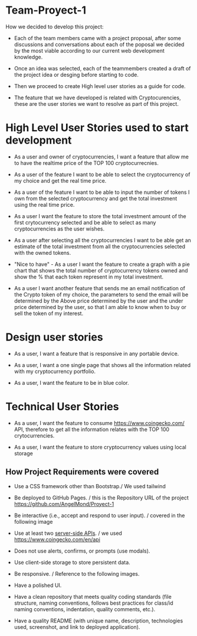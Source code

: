 # Team-Proyect-1

How we decided to develop this project:
* Each of the team members came with a project proposal, after some discussions and conversations about each of the poposal we decided by the most viable according to our current web development knowledge.

* Once an idea was selected, each of the teammembers created a draft of the project idea or desging before starting to code.

* Then we proceed to create High level user stories as a guide for code.

* The feature that we have developed is related with Cryptocurencies, these are the user stories we want to resolve as part of this project.



# High Level User Stories used to start development

* As a user and owner of cryptocurrencies, I want a feature that allow me to have the realtime price of the TOP 100 cryptocurrecnies.

* As a user of the feature I want to be able to select the cryptocurrency of my choice and get the real time price.

* As a user of the feature I want to be able to input the number of tokens I own from the selected cryptocurrency and get the total investment using the real time price.

* As a user I want the feature to store the total investment amount of the first crytocurrency selected and be able to select as many cryptocurrencies as the user wishes.

* As a user after selecting all the cryptocurrencies I want to be able get an estimate of the total investment from all the cryptocurrencies selected with the owned tokens.

* "Nice to have" - As a user I want the feature to create a graph with a pie chart that shows the total number of cryptocurrency tokens owned and show the % that each token represent in my total investment.

* As a user I want another feature that sends me an email notification of the Crypto token of my choice, the parameters to send the email will be determined by the Above price determined by the user and the under price determined by the user, so that I am able to know when to buy or sell the token of my interest.




# Design user stories

* As a user, I want a feature that is responsive in any portable device.

* As a user, I want a one single page that shows all the information related with my cryptocurrency portfolio.

* As a user, I want the feature to be in blue color.




# Technical User Stories

* As a user, I want the feature to consume https://www.coingecko.com/ API, therefore to get all the information relates with the TOP 100 crytocurrencies.

* As a user, I want the feature to store cryptocurrency values using local storage




## How Project Requirements were covered 

* Use a CSS framework other than Bootstrap./ We used tailwind

* Be deployed to GitHub Pages. / this is the Repository URL of the project https://github.com/AngelMond/Proyect-1

* Be interactive (i.e., accept and respond to user input). / covered in the following image

* Use at least two [server-side APIs](https://coding-boot-camp.github.io/full-stack/apis/api-resources). / we used https://www.coingecko.com/en/api

* Does not use alerts, confirms, or prompts (use modals).

* Use client-side storage to store persistent data.

* Be responsive. / Reference to the following images.

* Have a polished UI.

* Have a clean repository that meets quality coding standards (file structure, naming conventions, follows best practices for class/id naming conventions, indentation, quality comments, etc.).

* Have a quality README (with unique name, description, technologies used, screenshot, and link to deployed application).
